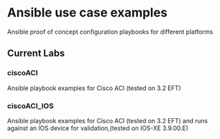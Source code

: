 # Ansible use case examples

Ansible proof of concept configuration playbooks for different platforms

## Current Labs

### ciscoACI

Ansible playbook examples for Cisco ACI (tested on 3.2 EFT)

### ciscoACI_IOS

Ansible playbook examples for Cisco ACI (tested on 3.2 EFT) and runs against an IOS device for validation,(tested on IOS-XE 3.9.00.E)
